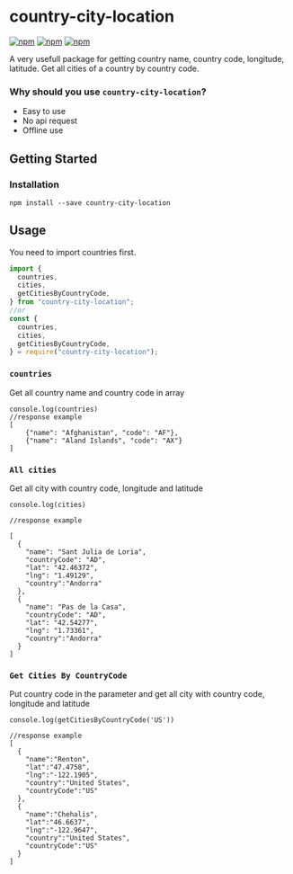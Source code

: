 # country-city-location

[![npm](https://img.shields.io/npm/v/country-city-location)](https://www.npmjs.com/package/country-city-location)
[![npm](https://img.shields.io/npm/l/country-city-location)]()
[![npm](https://img.shields.io/npm/dw/country-city-location)](https://www.npmjs.com/package/country-city-location)

A very usefull package for getting country name, country code, longitude, latitude. Get all cities of a country by country code.

### Why should you use `country-city-location`?

- Easy to use
- No api request
- Offline use

## Getting Started

### Installation

```
npm install --save country-city-location
```

## Usage

You need to import countries first.

```javascript
import {
  countries,
  cities,
  getCitiesByCountryCode,
} from "country-city-location";
//or
const {
  countries,
  cities,
  getCitiesByCountryCode,
} = require("country-city-location");
```

### `countries`

Get all country name and country code in array

```
console.log(countries)
//response example
[
    {"name": "Afghanistan", "code": "AF"},
    {"name": "Aland Islands", "code": "AX"}
]

```

### `All cities`

Get all city with country code, longitude and latitude

```
console.log(cities)

//response example

[
  {
    "name": "Sant Julia de Loria",
    "countryCode": "AD",
    "lat": "42.46372",
    "lng": "1.49129",
    "country":"Andorra"
  },
  {
    "name": "Pas de la Casa",
    "countryCode": "AD",
    "lat": "42.54277",
    "lng": "1.73361",
    "country":"Andorra"
  }
]

```

### `Get Cities By CountryCode`

Put country code in the parameter and get all city with country code, longitude and latitude

```
console.log(getCitiesByCountryCode('US'))

//response example
[
  {
    "name":"Renton",
    "lat":"47.4758",
    "lng":"-122.1905",
    "country":"United States",
    "countryCode":"US"
  },
  {
    "name":"Chehalis",
    "lat":"46.6637",
    "lng":"-122.9647",
    "country":"United States",
    "countryCode":"US"
  }
]
```
